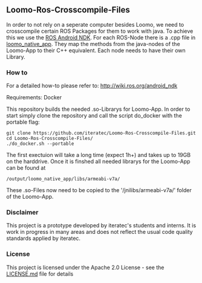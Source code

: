 ## Loomo-Ros-Crosscompile-Files

In order to not rely on a seperate computer besides Loomo, we need to crosscompile certain ROS Packages for them to work with java.
To achieve this we use the [ROS Android NDK](http://wiki.ros.org/android_ndk). 
For each ROS-Node there is a .cpp file in [loomo_native_app](https://github.com/iteratec/Loomo-Ros-Crosscompile-Files/tree/master/files/loomo_native_app/jni/src). They map the methods from the java-nodes of the Loomo-App to their C++ equivalent. Each node needs to have their own Library.

### How to

For a detailed how-to please refer to: http://wiki.ros.org/android_ndk

Requirements: Docker

This repository builds the needed .so-Librarys for Loomo-App.
In order to start simply clone the repository and call the script do_docker with the portable flag:

    git clone https://github.com/iteratec/Loomo-Ros-Crosscompile-Files.git
    cd Loomo-Ros-Crosscompile-Files/
    ./do_docker.sh --portable
    
The first exectuion will take a long time (expect 1h+) and takes up to 19GB on the harddrive.
Once it is finshed all needed librarys for the Loomo-App can be found at

    /output/loomo_native_app/libs/armeabi-v7a/
    
These .so-Files now need to be copied to the '/jnilibs/armeabi-v7a/' folder of the Loomo-App.

### Disclaimer

This project is a prototype developed by iteratec's students and interns.
It is work in progress in many areas and does not reflect the usual code quality standards
applied by iteratec.

### License

This project is licensed under the Apache 2.0 License - see the [LICENSE.md](LICENSE.md) file for details
